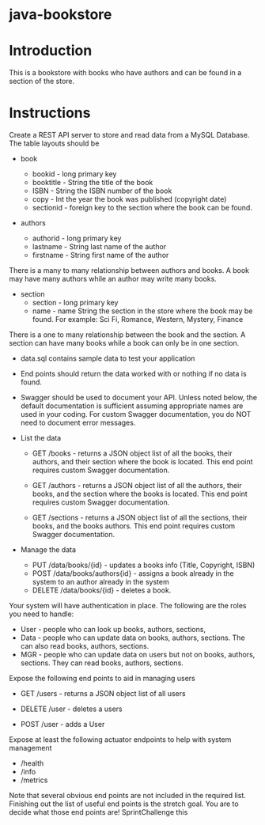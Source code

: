 # java-bookstore

# Introduction

This is a bookstore with books who have authors and can be found in a section of the store.

# Instructions

Create a REST API server to store and read data from a MySQL Database. The table layouts should be

* book
  * bookid - long primary key
  * booktitle - String the title of the book
  * ISBN - String the ISBN number of the book
  * copy - Int the year the book was published (copyright date)
  * sectionid - foreign key to the section where the book can be found.
  
* authors
  * authorid - long primary key
  * lastname - String last name of the author
  * firstname - String first name of the author

There is a many to many relationship between authors and books. A book may have many authors while an author may write many books.

* section
  * section - long primary key
  * name - name String the section in the store where the book may be found. For example: Sci Fi, Romance, Western, Mystery, Finance

There is a one to many relationship between the book and the section. A section can have many books while a book can only be in one section.

* data.sql contains sample data to test your application

* End points should return the data worked with or nothing if no data is found.
* Swagger should be used to document your API. Unless noted below, the default documentation is sufficient assuming appropriate names are used in your coding. For custom Swagger documentation, you do NOT need to document error messages.

* List the data

  * GET /books - returns a JSON object list of all the books, their authors, and their section where the book is located. This end point requires custom Swagger documentation.
  
  * GET /authors - returns a JSON object list of all the authors, their books, and the section where the books is located. This end point requires custom Swagger documentation.

  * GET /sections - returns a JSON object list of all the sections, their books, and the books authors. This end point requires custom Swagger documentation.
  
* Manage the data
  * PUT /data/books/{id} - updates a books info (Title, Copyright, ISBN)
  * POST /data/books/authors{id} - assigns a book already in the system to an author already in the system
  * DELETE /data/books/{id} - deletes a book.
 
Your system will have authentication in place. The following are the roles you need to handle:
* User - people who can look up books, authors, sections,
* Data - people who can update data on books, authors, sections. The can also read books, authors, sections.
* MGR - people who can update data on users but not on books, authors, sections. They can read books, authors, sections.

Expose the following end points to aid in managing users

* GET /users - returns a JSON object list of all users

* DELETE /user - deletes a users

* POST /user - adds a User


Expose at least the following actuator endpoints to help with system management
* /health
* /info
* /metrics

Note that several obvious end points are not included in the required list. Finishing out the list of useful end points is the stretch goal. You are to decide what those end points are!
SprintChallenge this
